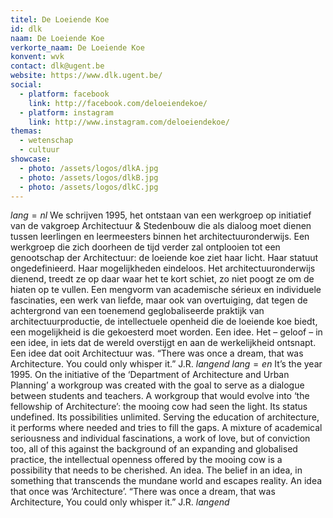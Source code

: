 ```yaml
---
titel: De Loeiende Koe
id: dlk
naam: De Loeiende Koe
verkorte_naam: De Loeiende Koe
konvent: wvk
contact: dlk@ugent.be
website: https://www.dlk.ugent.be/
social:
  - platform: facebook
    link: http://facebook.com/deloeiendekoe/
  - platform: instagram
    link: http://www.instagram.com/deloeiendekoe/
themas:
  - wetenschap
  - cultuur
showcase:
  - photo: /assets/logos/dlkA.jpg
  - photo: /assets/logos/dlkB.jpg
  - photo: /assets/logos/dlkC.jpg
---
```

$lang=nl$ 
We schrijven 1995, het ontstaan van een werkgroep op initiatief van de vakgroep Architectuur & Stedenbouw die als dialoog moet dienen tussen leerlingen en leermeesters binnen het architectuuronderwijs.
Een werkgroep die zich doorheen de tijd verder zal ontplooien tot een genootschap der Architectuur: de loeiende koe ziet haar licht. Haar statuut ongedefinieerd. Haar mogelijkheden eindeloos. Het architectuuronderwijs dienend, treedt ze op daar waar het te kort schiet, zo niet poogt ze om de hiaten op te vullen. Een mengvorm van academische sérieux en individuele fascinaties, een werk van liefde, maar ook van overtuiging, dat tegen de achtergrond van een toenemend geglobaliseerde praktijk van architectuurproductie, de intellectuele openheid die de loeiende koe biedt, een mogelijkheid is die gekoesterd moet worden.
Een idee. Het – geloof – in een idee, in iets dat de wereld overstijgt en aan de werkelijkheid ontsnapt. Een idee dat ooit Architectuur was. 
“There was once a dream, that was Architecture. You could only whisper it.” J.R. 
$langend$ 
$lang=en$ 
It’s the year 1995. On the initiative of the ‘Department of Architecture and Urban Planning’ a workgroup was created with the goal to serve as a dialogue between students and teachers. A workgroup that would evolve into ‘the fellowship of Architecture’: the mooing cow had seen the light. Its status undefined. Its possibilities unlimited. Serving the education of architecture, it performs where needed and tries to fill the gaps. A mixture of academical seriousness and individual fascinations, a work of love, but of conviction too, all of this against the background of an expanding and globalised practice, the intellectual openness offered by the mooing cow is a possibility that needs to be cherished. An idea. The belief in an idea, in something that transcends the mundane world and escapes reality. An idea that once was ‘Architecture’. “There was once a dream, that was Architecture, You could only whisper it.” J.R. 
$langend$
